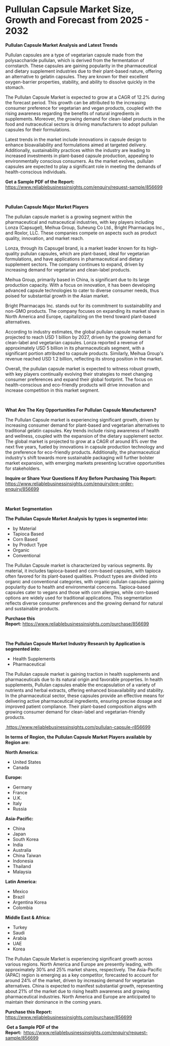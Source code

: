 <p><h1>Pullulan Capsule Market Size, Growth and Forecast from 2025 - 2032</h1></p><p><strong>Pullulan Capsule Market Analysis and Latest Trends</strong></p>
<p><p>Pullulan capsules are a type of vegetarian capsule made from the polysaccharide pullulan, which is derived from the fermentation of cornstarch. These capsules are gaining popularity in the pharmaceutical and dietary supplement industries due to their plant-based nature, offering an alternative to gelatin capsules. They are known for their excellent oxygen-barrier properties, stability, and ability to dissolve quickly in the stomach.</p><p>The Pullulan Capsule Market is expected to grow at a CAGR of 12.2% during the forecast period. This growth can be attributed to the increasing consumer preference for vegetarian and vegan products, coupled with the rising awareness regarding the benefits of natural ingredients in supplements. Moreover, the growing demand for clean-label products in the food and nutraceutical sectors is driving manufacturers to adopt pullulan capsules for their formulations.</p><p>Latest trends in the market include innovations in capsule design to enhance bioavailability and formulations aimed at targeted delivery. Additionally, sustainability practices within the industry are leading to increased investments in plant-based capsule production, appealing to environmentally conscious consumers. As the market evolves, pullulan capsules are expected to play a significant role in meeting the demands of health-conscious individuals.</p></p>
<p><strong>Get a Sample PDF of the Report:&nbsp;</strong> <a href="https://www.reliablebusinessinsights.com/enquiry/request-sample/856699?utm_campaign=2310&utm_medium=2&utm_source=Github&utm_content=ia&utm_term=19042025&utm_id=pullulan-capsule">https://www.reliablebusinessinsights.com/enquiry/request-sample/856699</a></p>
<p>&nbsp;</p>
<p><strong>Pullulan Capsule Major Market Players</strong></p>
<p><p>The pullulan capsule market is a growing segment within the pharmaceutical and nutraceutical industries, with key players including Lonza (Capsugel), Meihua Group, Suheung Co Ltd., Bright Pharmacaps Inc., and Roxlor, LLC. These companies compete on aspects such as product quality, innovation, and market reach.</p><p>Lonza, through its Capsugel brand, is a market leader known for its high-quality pullulan capsules, which are plant-based, ideal for vegetarian formulations, and have applications in pharmaceutical and dietary supplement sectors. The company continues to expand, driven by increasing demand for vegetarian and clean-label products.</p><p>Meihua Group, primarily based in China, is significant due to its large production capacity. With a focus on innovation, it has been developing advanced capsule technologies to cater to diverse consumer needs, thus poised for substantial growth in the Asian market.</p><p>Bright Pharmacaps Inc. stands out for its commitment to sustainability and non-GMO products. The company focuses on expanding its market share in North America and Europe, capitalizing on the trend toward plant-based alternatives.</p><p>According to industry estimates, the global pullulan capsule market is projected to reach USD 1 billion by 2027, driven by the growing demand for clean-label and vegetarian capsules. Lonza reported a revenue of approximately USD 5 billion in its pharmaceuticals segment, with a significant portion attributed to capsule products. Similarly, Meihua Group's revenue reached USD 1.2 billion, reflecting its strong position in the market.</p><p>Overall, the pullulan capsule market is expected to witness robust growth, with key players continually evolving their strategies to meet changing consumer preferences and expand their global footprint. The focus on health-conscious and eco-friendly products will drive innovation and increase competition in this market segment.</p></p>
<p>&nbsp;</p>
<p><strong>What Are The Key Opportunities For Pullulan Capsule Manufacturers?</strong></p>
<p><p>The Pullulan Capsule market is experiencing significant growth, driven by increasing consumer demand for plant-based and vegetarian alternatives to traditional gelatin capsules. Key trends include rising awareness of health and wellness, coupled with the expansion of the dietary supplement sector. The global market is projected to grow at a CAGR of around 8% over the next five years, fueled by innovations in capsule production technology and the preference for eco-friendly products. Additionally, the pharmaceutical industry's shift towards more sustainable packaging will further bolster market expansion, with emerging markets presenting lucrative opportunities for stakeholders.</p></p>
<p><strong>Inquire or Share Your Questions If Any Before Purchasing This Report:</strong> <a href="https://www.reliablebusinessinsights.com/enquiry/pre-order-enquiry/856699?utm_campaign=2310&utm_medium=2&utm_source=Github&utm_content=ia&utm_term=19042025&utm_id=pullulan-capsule">https://www.reliablebusinessinsights.com/enquiry/pre-order-enquiry/856699</a></p>
<p>&nbsp;</p>
<p><strong>Market Segmentation</strong></p>
<p><strong>The Pullulan Capsule Market Analysis by types is segmented into:</strong></p>
<p><ul><li>by Material</li><li>Tapioca Based</li><li>Corn Based</li><li>by Product Type</li><li>Organic</li><li>Conventional</li></ul></p>
<p><p>The Pullulan Capsule market is characterized by various segments. By material, it includes tapioca-based and corn-based capsules, with tapioca often favored for its plant-based qualities. Product types are divided into organic and conventional categories, with organic pullulan capsules gaining popularity due to health and environmental concerns. Tapioca-based capsules cater to vegans and those with corn allergies, while corn-based options are widely used for traditional applications. This segmentation reflects diverse consumer preferences and the growing demand for natural and sustainable products.</p></p>
<p><strong>Purchase this Report:&nbsp;</strong><a href="https://www.reliablebusinessinsights.com/purchase/856699?utm_campaign=2310&utm_medium=2&utm_source=Github&utm_content=ia&utm_term=19042025&utm_id=pullulan-capsule">https://www.reliablebusinessinsights.com/purchase/856699</a></p>
<p>&nbsp;</p>
<p><strong>The Pullulan Capsule Market Industry Research by Application is segmented into:</strong></p>
<p><ul><li>Health Supplements</li><li>Pharmaceutical</li></ul></p>
<p><p>The Pullulan capsule market is gaining traction in health supplements and pharmaceuticals due to its natural origin and favorable properties. In health supplements, Pullulan capsules enable the encapsulation of a variety of nutrients and herbal extracts, offering enhanced bioavailability and stability. In the pharmaceutical sector, these capsules provide an effective means for delivering active pharmaceutical ingredients, ensuring precise dosage and improved patient compliance. Their plant-based composition aligns with growing consumer demand for clean-label and vegetarian-friendly products.</p></p>
<p><a href="https://www.reliablebusinessinsights.com/pullulan-capsule-r856699?utm_campaign=2310&utm_medium=2&utm_source=Github&utm_content=ia&utm_term=19042025&utm_id=pullulan-capsule">&nbsp;https://www.reliablebusinessinsights.com/pullulan-capsule-r856699</a></p>
<p><strong>In terms of Region, the Pullulan Capsule Market Players available by Region are:</strong></p>
<p>
    <p> <strong> North America: </strong>
        <ul>
            <li>United States</li>
            <li>Canada</li>
        </ul>
        </p> 
    <p> <strong> Europe: </strong>
        <ul>
            <li>Germany</li>
            <li>France</li>
            <li>U.K.</li>
            <li>Italy</li>
            <li>Russia</li>
        </ul>
        </p> 
    <p> <strong> Asia-Pacific: </strong>
        <ul>
            <li>China</li>
            <li>Japan</li>
            <li>South Korea</li>
            <li>India</li>
            <li>Australia</li>
            <li>China Taiwan</li>
            <li>Indonesia</li>
            <li>Thailand</li>
            <li>Malaysia</li>
        </ul>
        </p> 
    <p> <strong> Latin America: </strong>
        <ul>
            <li>Mexico</li>
            <li>Brazil</li>
            <li>Argentina Korea</li>
            <li>Colombia</li>
        </ul>
        </p> 
    <p> <strong> Middle East & Africa: </strong>
        <ul>
            <li>Turkey</li>
            <li>Saudi</li>
            <li>Arabia</li>
            <li>UAE</li>
            <li>Korea</li>
        </ul>
    </p>
    </p>
<p><p>The Pullulan Capsule Market is experiencing significant growth across various regions. North America and Europe are presently leading, with approximately 30% and 25% market shares, respectively. The Asia-Pacific (APAC) region is emerging as a key competitor, forecasted to account for around 24% of the market, driven by increasing demand for vegetarian alternatives. China is expected to manifest substantial growth, representing about 21% of the market due to rising health awareness and growing pharmaceutical industries. North America and Europe are anticipated to maintain their dominance in the coming years.</p></p>
<p><strong>Purchase this Report: </strong><a href="https://www.reliablebusinessinsights.com/purchase/856699?utm_campaign=2310&utm_medium=2&utm_source=Github&utm_content=ia&utm_term=19042025&utm_id=pullulan-capsule">https://www.reliablebusinessinsights.com/purchase/856699</a></p>
<p>&nbsp;<strong>Get a Sample PDF of the Report:&nbsp;&nbsp;</strong><a href="https://www.reliablebusinessinsights.com/enquiry/request-sample/856699?utm_campaign=2310&utm_medium=2&utm_source=Github&utm_content=ia&utm_term=19042025&utm_id=pullulan-capsule">https://www.reliablebusinessinsights.com/enquiry/request-sample/856699</a></p>
<p><strong></strong></p>
<p><p></p><p></p><p></p></p>